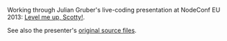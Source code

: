 Working through Julian Gruber's live-coding presentation at NodeConf EU 2013:
[Level me up, Scotty!](https://www.youtube.com/embed/41oDDTRWjIQ).

See also the presenter's [original source files](https://github.com/juliangruber/nodeconfeu-13).
